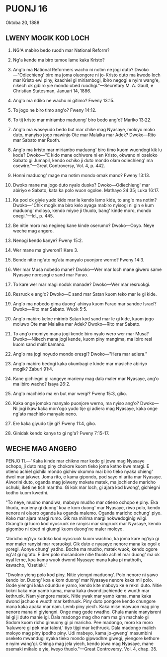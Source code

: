 # PUONJ 16
Oktoba 20, 1888

## LWENY MOGIK KOD LOCH

1. NG'A mabiro bedo ruodh mar National Reform?

2. Ng'a kende ma biro tamoe lame kaka Kristo?

3. Ang'o ma National Reformers wacho ni notim ne jogi duto? Dwoko—"Odiechieng' biro ma joma oluongore ni jo-Kristo duto ma kwedo loch mar Kristo ewi piny, kaachiel gi miriambogi, ibiro negogi e nyim wang'e, nikech ok gibiro yie mondo obed ruodhgi."—Secretary M. A. Gault, e Christian Statesman, Januari 14, 1886.

4. Ang'o ma ndiko ne wacho ni gitimo? Fweny 13:15.

5. To jogo ne biro timo ang'o? Fweny 14:12.

6. To tij kristo mar miriambo maduong' biro bedo ang'o? Mariko 13:22.

7. Ang'o ma waseyudo bedo but mar chike mag Nyasaye, moloyo moko duto, manyiso jogo mawinjo Ote mar Malaika mar Adek? Dwoko—Rito mar Sabato mar Ruoth.

8. Ang'o ma kristo mar miriambo maduong' biro timo kuom wuondogi kik lu kode? Dwoko—"E kido mane ochiwore ni en Kristo, okwano ni oseloko Sabato gi Jumapil, kendo ochiko ji duto mondo olam odiechieng' ma osewire."—Great Controversy, Vol. 4, p. 442.

9. Honni maduong' mage ma notim mondo omak mano? Fweny 13:13.

10. Dwoko mane ma jogo duto nyalo duoko? Dwoko—Odiechieng' mar abiriyo e Sabato, kata ka polo wuon ogoloe. Mathayo 24:35; Luka 16:17.

11. Ka pod ok giyie yudo kido mar le kendo lamo kide, to ang'o ma notim? Dwoko—"Chik mogik ma biro kelo ayaga mabiro nyisogi ni gin e kum maduong' moloyo, kendo miyoe ji thuolo, bang' kinde moro, mondo onegi."—Id., p. 445.

12. Be nitie moro ma negineg kane kinde oserumo? Dwoko—Ooyo. Neye weche mag angero.

13. Nenogi kendo kanye? Fweny 15:2.

14. Wer mane ma giweroni? Kare 3.

15. Bende nitie ng'ato ng'ata manyalo puonjore werno? Fweny 14:3.

16. Wer mar Musa nobedo mane? Dwoko—Wer mar loch mane giwero same Nyasaye noresogi e sand mar Farao.

17. To kare wer mar magi nodok manade? Dwoko—Wer mar resruokgi.

18. Resruok e ang'o? Dwoko—E sand mar Satan kuom teko mar le gi kide.

19. Ang'o ma nobedo gima duong' ahinya kuom Farao mar sandoe Israel? Dwoko—Rito mar Sabato. Wuok 5:5.

20. Ang'o mabiro keloe mirimb Satan kod sand mar le gi kide, kuom jogo moluwo Ote mar Malaika mar Adek? Dwoko—Rito mar Sabato.

21. To ang'o momiyo mana jogi kende biro nyalo wero wer mar Musa? Dwoko—Nikech mana jogi kende, kuom piny mangima, ma ibiro resi kuom sand malit kamano.

22. Ang'o ma jogi noyudo mondo oresgi? Dwoko—"Hera mar adiera."

23. Ang'o mabiro bedogi kaka okumbagi e kinde mar masiche abiriyo mogik? Zaburi 91:4.

24. Kane gichiegni gi rangeye marieny mag dala maler mar Nyasaye, ang'o ma ibiro wacho? Isaya 26:2.

25. Ang'o machielo ma en but mar wergi? Fweny 15:3, giko.

26. Kaka onge jomoko manyalo puonjore werno, ma nyiso ang'o? Dwoko—Ni jogi ikaw kaka mon'ogo yudo tije gi adiera mag Nyasaye, kaka onge ng'ato machielo manyalo neno.

27. Ere kaka giyudo tije gi? Fweny 11:4, giko.

28. Ginidak kendo kanye to gi ng'a? Fweny 7:15-17.

## WECHE MAG ANGERO

PENJO 11.—"Kaka kinde mar chikno mar kedo gi jowa mag Nyasaye ochopo, ji duto mag piny chokore kuom tieko joma ketho kwe margi. E otieno achiel gichiki mondo gichiw okumno mai biro tieko nyaka chieng' dwol mar jakwer. Joma rito, e kama gipondo, pod sayo ni arita mar Nyasaye. Alworini duto, oganda mag jolweny mokete matek, ma jochiende maricho ochuki, iketi ne tich mar tho. Gi kok mar loch, gi ajara kod kwong', gichiegni kodho kuom kwedhi.

"To neye, mudho mandiwa, maboyo mudho mar otieno ochopo e piny. Eka lihudu, marieny gi duong' koa e kom duong' mar Nyasaye, riwo polo, kendo nenore ni oluoro oganda ka oganda malemo. Oganda maricho ochung' piyo. Koko mar ajara margi rumo. Gik ma mirima margi nokwedoginig wilgi. Girang'o gi luoro kod nyosruok ne ranyisi mar singruok mar Nyasaye, kendo gigombo ni obed ni giumgi kuom duong'ne maler moloyo.

"Joricho ng'iyo kodoko kod nyosruok kuom wachno, ka joma kare ng'iyo gi mor maler ranyisi mar resruokgi. Gik duto e nyasaye nenore mana ka ogol e yoregi. Aonye chung' yadho. Boche ma mudho, matek wuok, kendo ogore ng'at gi ng'ato. E dier polo mosandore nitie thuolo achiel mar duong' ma ok nyal lerne, koa kama wuok dwond Nyasaye mana kaka pi mathoth, kawacho, 'Osetieki.'

"Dwolno yieng polo kod piny. Nitie yiengni maduong'. Polo nenore ni yawo kendo lor. Duong' koa e kom duong' mar Nyasaye nenore kaka mil polo. Gode yiengni kaka odundu e yamo, kendo kite maboyo ke e rekni duto. Nitie kokni kaka mar yamb kama, mana kaka dwond jochiende e wuoth mar kethruok. Nam yiengore matek. Nitie ywak mar yamb kama, mana kaka dwond jachuo e wuoth mar kethruok. Piny duto pongore kendo chungore mana kaka apaka mar nam. Lemb piny yiech. Kaka mise mawuon mag piny nenore mana ni giyiengni. Onge mag gode rwadho. Chula manie manyisreni lal gi ji duto manie igi. Dala madongo mag dho nam ma gin machalo gi Sodom kuom richo gimuony gi pi maricho. Pee madongo, moro ka moro 'kaluwore gi pek mar talent,' tiyo tijgi mar kethruok. Dala madongo malich moloyo mag piny ipodho piny. Udi mabeyo, kama jo-gweng' masumbini oseketo mwandugi nyaka tieko mondo gipwodhre giwegi, yiengore kethore e nyim wang'gi. Ohinga mag jela yiech, kendo jowa mag Nyasaye, mane osemaki mikalo e yie, iweyo thuolo."—Great Controversy, Vol. 4, chap. 35.